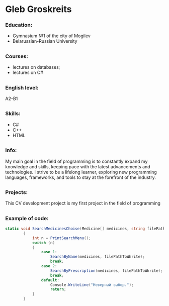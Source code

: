 # Gleb Groskreits

### Education: 
+ Gymnasium №1 of the city of Mogilev
+ Belarussian-Russian University
##   
### Courses: 
+ lectures on databases; 
+ lectures on C#
##
### English level: 
A2-B1
##
### Skills:
+  C#
+  C++
+  HTML
##
### Info:
My main goal in the field of programming is to constantly expand my knowledge and skills, keeping pace with the latest advancements and technologies. I strive to be a lifelong learner, exploring new programming languages, frameworks, and tools to stay at the forefront of the industry.
##
### Projects:
 This CV development project is my first project in the field of programming
##
### Example of code: 
```c#
static void SearchMedicinesChoise(Medicine[] medicines, string filePathToWhrite)
        {
            int n = PrintSearchMenu();
            switch (n)
            {
                case 1:
                    SearchByName(medicines, filePathToWhrite);
                    break;
                case 2:
                    SearchByPrescription(medicines, filePathToWhrite);
                    break;
                default:
                    Console.WriteLine("Неверный выбор.");
                    return;
            }
        }
```
## 
